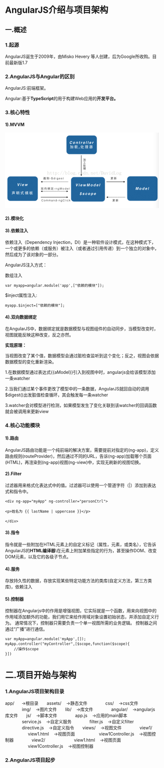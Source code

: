 


# AngularJS介绍与项目架构

## 一.概述

### 1.起源

AngularJS诞生于2009年，由Misko Hevery 等人创建，后为Google所收购。目前最新版1.7

### 2.AngularJS与Angular的区别

AngularJS:前端框架。

Angular:基于**TypeScript**的用于构建Web应用的**开发平台。**

### 3.核心特性

#### 1\).MVVM

![](/assets/mvvm.png)

#### 2\).模块化
#### 3\).依赖注入

依赖注入（Dependency Injection，DI）是一种软件设计模式，在这种模式下，一个或更多的依赖（或服务）被注入（或者通过引用传递）到一个独立的对象中，然后成为了该对象的一部分。

AngularJS注入方式：

数组注入

```
var myapp=angular.module('app',["依赖的模块"]);
```

$inject属性注入:

```
myapp.$inject=["依赖的模块"];
```

#### 4\).双向数据绑定

在AngularJS中，数据绑定就是数据模型与视图组件的自动同步，当模型改变时，视图就能反映这种改变，反之亦然。

**实现原理：**

当视图改变了某个值，数据模型会通过脏检查监听到这个变化；反之，视图会依据数据模型的变化重新渲染。

1.在数据模型通过表达式{{aModel}}引入到视图中时，angularjs会给该模型添加一条watcher

2.当我们通过某个事件更改了模型中的一条数据，AngularJS就回自动的调用$digest\(\)出发脏值检查循环，其会触发每一条watcher

3.watcher会对模型进行检测，如果模型发生了变化关联到该watcher的回调函数就会被调用来更新view

### 4.核心功能模块

#### 1\).路由

AngularJS路由功能是一个纯前端的解决方案，需要提前对指定的\(ng-app\)，定义路由规则\(routeProvider\)，然后通过不同的URL，告诉\(ng-app\)加载哪个页面\(HTML\)，再渲染到\(ng-app\)视图\(ng-view\)中，实现无刷新的视图切换。

#### 2\).Filter

过滤器用来格式化表达式中的值。过滤器可以使用一个管道字符（\|）添加到表达式和指令中。


```
<div ng-app="myApp" ng-controller="personCtrl">

<p>姓名为 {{ lastName | uppercase }}</p>

</div>

```


#### 3\).指令

指令就是一些附加在HTML元素上的自定义标记（属性，元素，或类名），它告诉AngularJS的**HTML编译器**\在元素上附加某些指定的行为，甚至操作DOM、改变DOM元素，以及它的各级子节点。

#### 4\).服务

存放持久性的数据，存放实现某些特定功能方法的类库\(自定义方法，第三方类库\)，依赖注入

#### 5\).控制器


控制器在Angularjs中的作用是增强视图，它实际就是一个函数，用来向视图中的作用域添加额外的功能，我们用它来给作用域对象设置初始状态，并添加自定义行为。
通常情况下，控制器只需要负责一个单一视图所需的业务逻辑。
控制器之间通过“广播”进行通信。


```
var myApp=angular.module('myApp',[]);
myApp.controller("myController",[$scope,function($scope){
    //操作$scope
}])
```



# 二.项目开始与架构

### 1.AngularJS项目架构目录
app/  &nbsp;&nbsp;&nbsp;&nbsp; ->根目录
&nbsp;&nbsp;&nbsp;&nbsp;&nbsp;&nbsp;assets/&nbsp;&nbsp;&nbsp;&nbsp;->静态文件
&nbsp;&nbsp;&nbsp;&nbsp;&nbsp;&nbsp;&nbsp;&nbsp;&nbsp;&nbsp;&nbsp;&nbsp;&nbsp;&nbsp;css/&nbsp;&nbsp;&nbsp;&nbsp;->css文件
&nbsp;&nbsp;&nbsp;&nbsp;&nbsp;&nbsp;&nbsp;&nbsp;&nbsp;&nbsp;&nbsp;&nbsp;&nbsp;&nbsp;img/&nbsp;&nbsp;&nbsp;&nbsp;->图片文件
&nbsp;&nbsp;&nbsp;&nbsp;&nbsp;&nbsp;lib/&nbsp;&nbsp;&nbsp;&nbsp;->库文件
&nbsp;&nbsp;&nbsp;&nbsp;&nbsp;&nbsp;&nbsp;&nbsp;&nbsp;&nbsp;&nbsp;&nbsp;&nbsp;&nbsp;angular/&nbsp;&nbsp;&nbsp;&nbsp;->angularjs库文件
&nbsp;&nbsp;&nbsp;&nbsp;&nbsp;&nbsp;js/&nbsp;&nbsp;&nbsp;&nbsp;->脚本文件
&nbsp;&nbsp;&nbsp;&nbsp;&nbsp;&nbsp;&nbsp;&nbsp;&nbsp;&nbsp;&nbsp;&nbsp;&nbsp;&nbsp;app.js&nbsp;&nbsp;&nbsp;&nbsp;->应用的main脚本
&nbsp;&nbsp;&nbsp;&nbsp;&nbsp;&nbsp;&nbsp;&nbsp;&nbsp;&nbsp;&nbsp;&nbsp;&nbsp;&nbsp;service.js&nbsp;&nbsp;&nbsp;&nbsp;->自定义服务
&nbsp;&nbsp;&nbsp;&nbsp;&nbsp;&nbsp;&nbsp;&nbsp;&nbsp;&nbsp;&nbsp;&nbsp;&nbsp;&nbsp;filter.js&nbsp;&nbsp;&nbsp;&nbsp;->自定义filter
&nbsp;&nbsp;&nbsp;&nbsp;&nbsp;&nbsp;&nbsp;&nbsp;&nbsp;&nbsp;&nbsp;&nbsp;&nbsp;&nbsp;directive.js&nbsp;&nbsp;&nbsp;&nbsp;->自定义指令
&nbsp;&nbsp;&nbsp;&nbsp;&nbsp;&nbsp;views/&nbsp;&nbsp;&nbsp;&nbsp;->视图文件
&nbsp;&nbsp;&nbsp;&nbsp;&nbsp;&nbsp;&nbsp;&nbsp;&nbsp;&nbsp;&nbsp;&nbsp;&nbsp;&nbsp;view1/&nbsp;&nbsp;&nbsp;&nbsp;
&nbsp;&nbsp;&nbsp;&nbsp;&nbsp;&nbsp;&nbsp;&nbsp;&nbsp;&nbsp;&nbsp;&nbsp;&nbsp;&nbsp;&nbsp;&nbsp;&nbsp;&nbsp;&nbsp;view1.html&nbsp;&nbsp;&nbsp;&nbsp;->视图页面
&nbsp;&nbsp;&nbsp;&nbsp;&nbsp;&nbsp;&nbsp;&nbsp;&nbsp;&nbsp;&nbsp;&nbsp;&nbsp;&nbsp;&nbsp;&nbsp;&nbsp;&nbsp;&nbsp;view1Controller.js&nbsp;&nbsp;&nbsp;&nbsp;->视图控制器
&nbsp;&nbsp;&nbsp;&nbsp;&nbsp;&nbsp;&nbsp;&nbsp;&nbsp;&nbsp;&nbsp;&nbsp;&nbsp;&nbsp;view2/&nbsp;&nbsp;&nbsp;&nbsp;
&nbsp;&nbsp;&nbsp;&nbsp;&nbsp;&nbsp;&nbsp;&nbsp;&nbsp;&nbsp;&nbsp;&nbsp;&nbsp;&nbsp;&nbsp;&nbsp;&nbsp;&nbsp;&nbsp;view1.html&nbsp;&nbsp;&nbsp;&nbsp;->视图页面
&nbsp;&nbsp;&nbsp;&nbsp;&nbsp;&nbsp;&nbsp;&nbsp;&nbsp;&nbsp;&nbsp;&nbsp;&nbsp;&nbsp;&nbsp;&nbsp;&nbsp;&nbsp;&nbsp;view1Controller.js&nbsp;&nbsp;&nbsp;&nbsp;->视图控制器
































































































### 2.AngularJS项目起步




